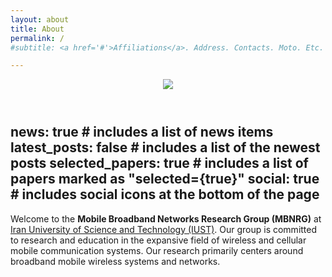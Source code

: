 ```yaml
---
layout: about
title: About
permalink: /
#subtitle: <a href='#'>Affiliations</a>. Address. Contacts. Moto. Etc.

---
```


<head>
  <title>Your Website Title</title>
</head>
<body>
  <header>
    <img src="https://github.com/user-attachments/assets/d4fd532b-9141-4252-8650-5831a641d148">
  </header>

  </body>




news: true # includes a list of news items
latest_posts: false # includes a list of the newest posts
selected_papers: true # includes a list of papers marked as "selected={true}"
social: true # includes social icons at the bottom of the page
---

Welcome to the **Mobile Broadband Networks Research Group (MBNRG)** at [Iran University of Science and Technology (IUST)](http://www.iust.ac.ir/En). Our group is committed to research and education in the expansive field of wireless and cellular mobile communication systems. Our research primarily centers around broadband mobile wireless systems and networks.
